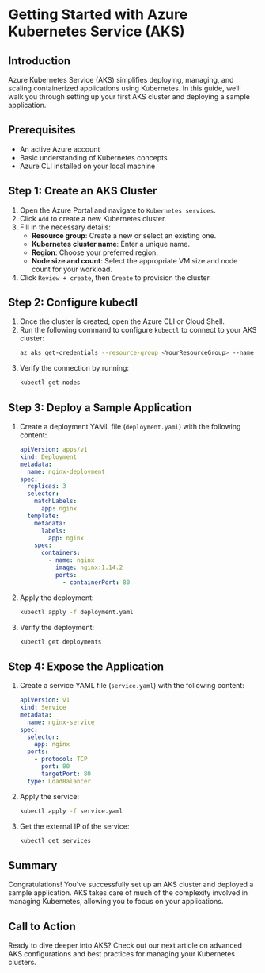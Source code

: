 # Getting Started with Azure Kubernetes Service (AKS)

## Introduction

Azure Kubernetes Service (AKS) simplifies deploying, managing, and scaling containerized applications using Kubernetes. In this guide, we’ll walk you through setting up your first AKS cluster and deploying a sample application.

## Prerequisites

- An active Azure account
- Basic understanding of Kubernetes concepts
- Azure CLI installed on your local machine

## Step 1: Create an AKS Cluster

1. Open the Azure Portal and navigate to `Kubernetes services`.
2. Click `Add` to create a new Kubernetes cluster.
3. Fill in the necessary details:
   - **Resource group**: Create a new or select an existing one.
   - **Kubernetes cluster name**: Enter a unique name.
   - **Region**: Choose your preferred region.
   - **Node size and count**: Select the appropriate VM size and node count for your workload.
4. Click `Review + create`, then `Create` to provision the cluster.

## Step 2: Configure kubectl

1. Once the cluster is created, open the Azure CLI or Cloud Shell.
2. Run the following command to configure `kubectl` to connect to your AKS cluster:
   ```sh
   az aks get-credentials --resource-group <YourResourceGroup> --name <YourAKSClusterName>
   ```
3. Verify the connection by running:
   ```sh
   kubectl get nodes
   ```

## Step 3: Deploy a Sample Application

1. Create a deployment YAML file (`deployment.yaml`) with the following content:
   ```yaml
   apiVersion: apps/v1
   kind: Deployment
   metadata:
     name: nginx-deployment
   spec:
     replicas: 3
     selector:
       matchLabels:
         app: nginx
     template:
       metadata:
         labels:
           app: nginx
       spec:
         containers:
           - name: nginx
             image: nginx:1.14.2
             ports:
               - containerPort: 80
   ```
2. Apply the deployment:
   ```sh
   kubectl apply -f deployment.yaml
   ```
3. Verify the deployment:
   ```sh
   kubectl get deployments
   ```

## Step 4: Expose the Application

1. Create a service YAML file (`service.yaml`) with the following content:
   ```yaml
   apiVersion: v1
   kind: Service
   metadata:
     name: nginx-service
   spec:
     selector:
       app: nginx
     ports:
       - protocol: TCP
         port: 80
         targetPort: 80
     type: LoadBalancer
   ```
2. Apply the service:
   ```sh
   kubectl apply -f service.yaml
   ```
3. Get the external IP of the service:
   ```sh
   kubectl get services
   ```

## Summary

Congratulations! You've successfully set up an AKS cluster and deployed a sample application. AKS takes care of much of the complexity involved in managing Kubernetes, allowing you to focus on your applications.

## Call to Action

Ready to dive deeper into AKS? Check out our next article on advanced AKS configurations and best practices for managing your Kubernetes clusters.
